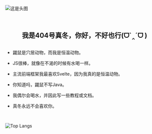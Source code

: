 ![这是头图](https://www.helloimg.com/i/2025/02/27/67c081e01baac.jpg "cover")

<br />

<div align='center' ><h2>我是404号真冬，你好，不好也行(ᗜ`‸´ᗜ )<h2></div>

*   鼹鼠是穴居动物，而我是恒温动物。
    
*   JS很棒，就像在不渴的时候有水喝一样。
    
*   主流前端框架我最喜欢Svelte，因为我真的是恒温动物。
    
*   你知道吗，鼹鼠不写Java。
    
*   我偶尔会喝水，并因此写一些教程或文档。
    
*   真冬永远不会喜欢你。

<br />

![Top Langs](https://github-readme-stats.vercel.app/api/top-langs/?username=Mafuyu404)
